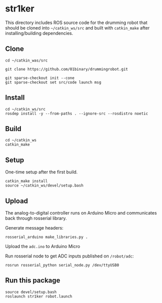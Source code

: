 # str1ker

This directory includes ROS source code for the drumming robot that should be cloned into `~/catkin_ws/src` and built with `catkin_make` after installing/building dependencies.

## Clone

```
cd ~/catkin_was/src

git clone https://github.com/01binary/drummingrobot.git

git sparse-checkout init --cone
git sparse-checkout set src/code launch msg
```

## Install

```
cd ~/catkin_ws/src
rosdep install -y --from-paths . --ignore-src --rosdistro noetic
```

## Build

```
cd ~/catkin_ws
catkin_make
```

## Setup

One-time setup after the first build.

```
catkin_make install
source ~/catkin_ws/devel/setup.bash
```

## Upload

The analog-to-digital controller runs on Arduino Micro and communicates back through rosserial library.

Generate message headers:

```
rosserial_arduino make_libraries.py .
```

Upload the `adc.ino` to Arduino Micro

Run rosserial node to get ADC inputs published on `/robot/adc`:

```
rosrun rosserial_python serial_node.py /dev/ttyUSB0
```

## Run this package

```
source devel/setup.bash
roslaunch str1ker robot.launch
```
